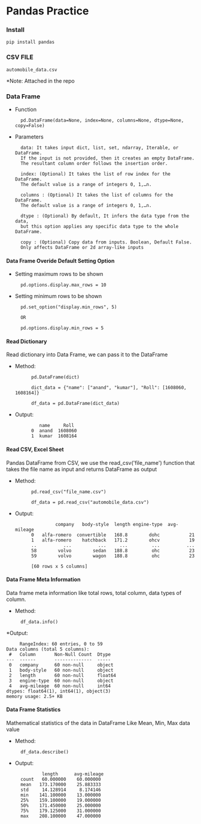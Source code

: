 # Pandas Practice

### Install 
    
    pip install pandas

### CSV FILE

    automobile_data.csv

*Note: Attached in the repo
    
### Data Frame

* Function
  
        pd.DataFrame(data=None, index=None, columns=None, dtype=None, copy=False)

* Parameters    
    
        data: It takes input dict, list, set, ndarray, Iterable, or DataFrame. 
        If the input is not provided, then it creates an empty DataFrame. 
        The resultant column order follows the insertion order.
    
        index: (Optional) It takes the list of row index for the DataFrame. 
        The default value is a range of integers 0, 1,…n.
    
        columns : (Optional) It takes the list of columns for the DataFrame. 
        The default value is a range of integers 0, 1,…n.
    
        dtype : (Optional) By default, It infers the data type from the data,
        but this option applies any specific data type to the whole DataFrame.
    
        copy : (Optional) Copy data from inputs. Boolean, Default False. 
        Only affects DataFrame or 2d array-like inputs
        
#### Data Frame Overide Default Setting Option
    
* Setting maximum rows to be shown
        
        pd.options.display.max_rows = 10
  
* Setting minimum rows to be shown
        
        pd.set_option("display.min_rows", 5)
        
        OR
        
        pd.options.display.min_rows = 5

#### Read Dictionary 
  
Read dictionary into Data Frame, we can pass it to the DataFrame 
* Method:
      
            pd.DataFrame(dict)
      
            dict_data = {"name": ["anand", "kumar"], "Roll": [1608060, 1608164]}
        
            df_data = pd.DataFrame(dict_data)
  
* Output:
        
               name     Roll
            0  anand  1608060
            1  kumar  1608164
    
#### Read CSV, Excel Sheet 
  
Pandas DataFrame from CSV, we use the read_csv('file_name') function that takes the file name as input and returns DataFrame as output

* Method:
      
            pd.read_csv("file_name.csv")
      
            df_data = pd.read_csv("automobile_data.csv")
    
* Output:
    
                     company   body-style  length engine-type  avg-mileage
            0   alfa-romero  convertible   168.8        dohc           21
            1   alfa-romero    hatchback   171.2        ohcv           19
            ..          ...          ...     ...         ...          ...
            58        volvo        sedan   188.8         ohc           23
            59        volvo        wagon   188.8         ohc           23
        
            [60 rows x 5 columns]
    
#### Data Frame Meta Information
Data frame meta information like total rows, total column, data types of column.

* Method:
  
        df_data.info()
        
*Output:
        
         RangeIndex: 60 entries, 0 to 59
    Data columns (total 5 columns):
     #   Column       Non-Null Count  Dtype
    ---  ------       --------------  -----
     0   company      60 non-null     object
     1   body-style   60 non-null     object
     2   length       60 non-null     float64
     3   engine-type  60 non-null     object
     4   avg-mileage  60 non-null     int64
    dtypes: float64(1), int64(1), object(3)
    memory usage: 2.5+ KB

#### Data Frame Statistics 

Mathematical statistics of the data in DataFrame Like Mean, Min, Max data value

* Method:
        
        df_data.describe()

* Output:

                length      avg-mileage
        count   60.000000    60.000000
        mean   173.170000    25.883333
        std     14.128914     8.174146
        min    141.100000    13.000000
        25%    159.100000    19.000000
        50%    171.450000    25.000000
        75%    179.125000    31.000000
        max    208.100000    47.000000